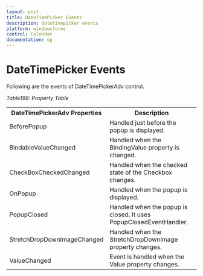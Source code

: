 ```yaml
---
layout: post
title: DateTimePicker Events
description: datetimepicker events
platform: windowsforms
control: Calendar 
documentation: ug
---
```

# DateTimePicker Events

Following are the events of DateTimePickerAdv control.

_Table198: Property Table_

<table>
<tr>
<th>
DateTimePickerAdv Properties</th><th>
Description</th></tr>
<tr>
<td>
BeforePopup</td><td>
Handled just before the popup is displayed.</td></tr>
<tr>
<td>
BindableValueChanged</td><td>
Handled when the BindingValue property is changed.</td></tr>
<tr>
<td>
CheckBoxCheckedChanged</td><td>
Handled when the checked state of the Checkbox changes.</td></tr>
<tr>
<td>
OnPopup</td><td>
Handled when the popup is displayed.</td></tr>
<tr>
<td>
PopupClosed</td><td>
Handled when the popup is closed. It uses PopupClosedEventHandler.</td></tr>
<tr>
<td>
StretchDropDownImageChanged</td><td>
Handled when the StretchDropDownImage property changes.</td></tr>
<tr>
<td>
ValueChanged</td><td>
Event is handled when the Value property changes.</td></tr>
</table>